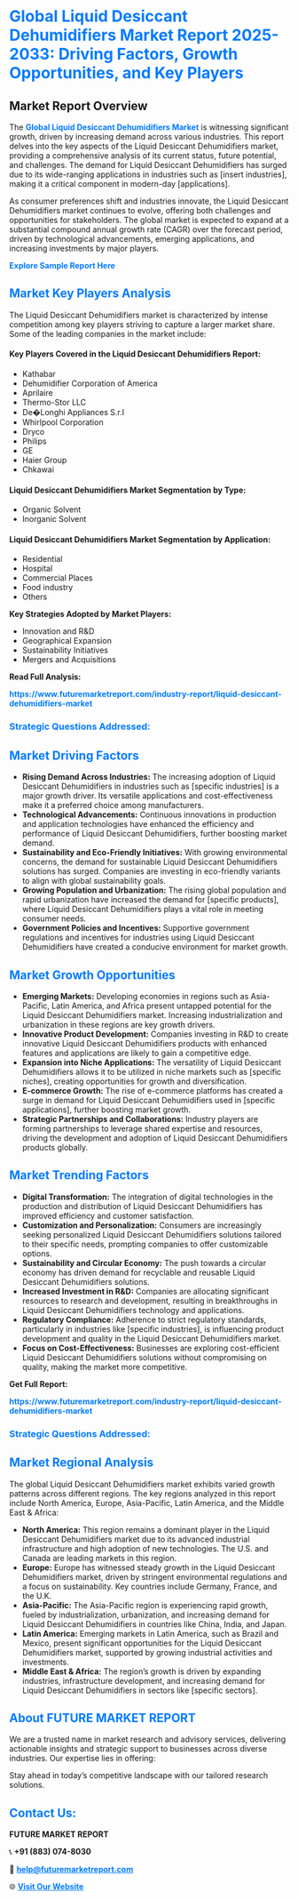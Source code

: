 <h1 style="color: #007BFF;">Global Liquid Desiccant Dehumidifiers Market Report 2025-2033: Driving Factors, Growth Opportunities, and Key Players</h1>

<section id="overview">
<h2>Market Report Overview</h2>
<p>The <a href="https://www.futuremarketreport.com/industry-report/liquid-desiccant-dehumidifiers-market" style="color: #007BFF; text-decoration: none;"><strong>Global Liquid Desiccant Dehumidifiers Market</strong></a> is witnessing significant growth, driven by increasing demand across various industries. This report delves into the key aspects of the Liquid Desiccant Dehumidifiers market, providing a comprehensive analysis of its current status, future potential, and challenges. The demand for Liquid Desiccant Dehumidifiers has surged due to its wide-ranging applications in industries such as [insert industries], making it a critical component in modern-day [applications].</p>
<p>As consumer preferences shift and industries innovate, the Liquid Desiccant Dehumidifiers market continues to evolve, offering both challenges and opportunities for stakeholders. The global market is expected to expand at a substantial compound annual growth rate (CAGR) over the forecast period, driven by technological advancements, emerging applications, and increasing investments by major players.</p>
</section>

<section id="overview">
<p><a href="https://www.futuremarketreport.com/request-sample/reportId=104303" style="color: #007BFF; text-decoration: none;"><strong>Explore Sample Report Here</strong></a></p>
</section>

<section id="key-players">
<h2 style="color: #007BFF;">Market Key Players Analysis</h2>
<p>The Liquid Desiccant Dehumidifiers market is characterized by intense competition among key players striving to capture a larger market share. Some of the leading companies in the market include:</p>
<h4>Key Players Covered in the Liquid Desiccant Dehumidifiers Report:</h4>
<ul><li>Kathabar</li><li>Dehumidifier Corporation of America</li><li>Aprilaire</li><li>Thermo-Stor LLC</li><li>De�Longhi Appliances S.r.I</li><li>Whirlpool Corporation</li><li>Dryco</li><li>Philips</li><li>GE</li><li>Haier Group</li><li>Chkawai</li></ul>
<h4>Liquid Desiccant Dehumidifiers Market Segmentation by Type:</h4>
<ul><li>Organic Solvent</li><li>Inorganic Solvent</li></ul>

<h4>Liquid Desiccant Dehumidifiers Market Segmentation by Application:</h4>
<ul><li>Residential</li><li>Hospital</li><li>Commercial Places</li><li>Food industry</li><li>Others</li></ul>
<p><strong>Key Strategies Adopted by Market Players:</strong></p>
<ul>
<li>Innovation and R&D</li>
<li>Geographical Expansion</li>
<li>Sustainability Initiatives</li>
<li>Mergers and Acquisitions</li>
</ul>
</section>

<section>
<p><strong>Read Full Analysis: </strong></p><a href="https://www.futuremarketreport.com/industry-report/liquid-desiccant-dehumidifiers-market" style="color: #007BFF; text-decoration: none;"><strong>https://www.futuremarketreport.com/industry-report/liquid-desiccant-dehumidifiers-market</strong></a>
<h3 style="color: #007BFF;">Strategic Questions Addressed:</h3>
</section>

<section id="driving-factors">
<h2 style="color: #007BFF;">Market Driving Factors</h2>
<ul>
<li><strong>Rising Demand Across Industries:</strong> The increasing adoption of Liquid Desiccant Dehumidifiers in industries such as [specific industries] is a major growth driver. Its versatile applications and cost-effectiveness make it a preferred choice among manufacturers.</li>
<li><strong>Technological Advancements:</strong> Continuous innovations in production and application technologies have enhanced the efficiency and performance of Liquid Desiccant Dehumidifiers, further boosting market demand.</li>
<li><strong>Sustainability and Eco-Friendly Initiatives:</strong> With growing environmental concerns, the demand for sustainable Liquid Desiccant Dehumidifiers solutions has surged. Companies are investing in eco-friendly variants to align with global sustainability goals.</li>
<li><strong>Growing Population and Urbanization:</strong> The rising global population and rapid urbanization have increased the demand for [specific products], where Liquid Desiccant Dehumidifiers plays a vital role in meeting consumer needs.</li>
<li><strong>Government Policies and Incentives:</strong> Supportive government regulations and incentives for industries using Liquid Desiccant Dehumidifiers have created a conducive environment for market growth.</li>
</ul>
</section>

<section id="growth-opportunities">
<h2 style="color: #007BFF;">Market Growth Opportunities</h2>
<ul>
<li><strong>Emerging Markets:</strong> Developing economies in regions such as Asia-Pacific, Latin America, and Africa present untapped potential for the Liquid Desiccant Dehumidifiers market. Increasing industrialization and urbanization in these regions are key growth drivers.</li>
<li><strong>Innovative Product Development:</strong> Companies investing in R&D to create innovative Liquid Desiccant Dehumidifiers products with enhanced features and applications are likely to gain a competitive edge.</li>
<li><strong>Expansion into Niche Applications:</strong> The versatility of Liquid Desiccant Dehumidifiers allows it to be utilized in niche markets such as [specific niches], creating opportunities for growth and diversification.</li>
<li><strong>E-commerce Growth:</strong> The rise of e-commerce platforms has created a surge in demand for Liquid Desiccant Dehumidifiers used in [specific applications], further boosting market growth.</li>
<li><strong>Strategic Partnerships and Collaborations:</strong> Industry players are forming partnerships to leverage shared expertise and resources, driving the development and adoption of Liquid Desiccant Dehumidifiers products globally.</li>
</ul>
</section>

<section id="trending-factors">
<h2 style="color: #007BFF;">Market Trending Factors</h2>
<ul>
<li><strong>Digital Transformation:</strong> The integration of digital technologies in the production and distribution of Liquid Desiccant Dehumidifiers has improved efficiency and customer satisfaction.</li>
<li><strong>Customization and Personalization:</strong> Consumers are increasingly seeking personalized Liquid Desiccant Dehumidifiers solutions tailored to their specific needs, prompting companies to offer customizable options.</li>
<li><strong>Sustainability and Circular Economy:</strong> The push towards a circular economy has driven demand for recyclable and reusable Liquid Desiccant Dehumidifiers solutions.</li>
<li><strong>Increased Investment in R&D:</strong> Companies are allocating significant resources to research and development, resulting in breakthroughs in Liquid Desiccant Dehumidifiers technology and applications.</li>
<li><strong>Regulatory Compliance:</strong> Adherence to strict regulatory standards, particularly in industries like [specific industries], is influencing product development and quality in the Liquid Desiccant Dehumidifiers market.</li>
<li><strong>Focus on Cost-Effectiveness:</strong> Businesses are exploring cost-efficient Liquid Desiccant Dehumidifiers solutions without compromising on quality, making the market more competitive.</li>
</ul>
</section>

<section>
<p><strong>Get Full Report: </strong></p><a href="https://www.futuremarketreport.com/industry-report/liquid-desiccant-dehumidifiers-market" style="color: #007BFF; text-decoration: none;"><strong>https://www.futuremarketreport.com/industry-report/liquid-desiccant-dehumidifiers-market</strong></a>
<h3 style="color: #007BFF;">Strategic Questions Addressed:</h3>
</section>


<section id="regional-analysis">
<h2 style="color: #007BFF;">Market Regional Analysis</h2>
<p>The global Liquid Desiccant Dehumidifiers market exhibits varied growth patterns across different regions. The key regions analyzed in this report include North America, Europe, Asia-Pacific, Latin America, and the Middle East & Africa:</p>
<ul>
<li><strong>North America:</strong> This region remains a dominant player in the Liquid Desiccant Dehumidifiers market due to its advanced industrial infrastructure and high adoption of new technologies. The U.S. and Canada are leading markets in this region.</li>
<li><strong>Europe:</strong> Europe has witnessed steady growth in the Liquid Desiccant Dehumidifiers market, driven by stringent environmental regulations and a focus on sustainability. Key countries include Germany, France, and the U.K.</li>
<li><strong>Asia-Pacific:</strong> The Asia-Pacific region is experiencing rapid growth, fueled by industrialization, urbanization, and increasing demand for Liquid Desiccant Dehumidifiers in countries like China, India, and Japan.</li>
<li><strong>Latin America:</strong> Emerging markets in Latin America, such as Brazil and Mexico, present significant opportunities for the Liquid Desiccant Dehumidifiers market, supported by growing industrial activities and investments.</li>
<li><strong>Middle East & Africa:</strong> The region’s growth is driven by expanding industries, infrastructure development, and increasing demand for Liquid Desiccant Dehumidifiers in sectors like [specific sectors].</li>
</ul>
</section>

<footer>
<h2 style="color: #007BFF;">About FUTURE MARKET REPORT</h2>
<p>We are a trusted name in market research and advisory services, delivering actionable insights and strategic support to businesses across diverse industries. Our expertise lies in offering:</p>

<p>Stay ahead in today’s competitive landscape with our tailored research solutions.</p>

<h2 style="color: #007BFF;">Contact Us:</h2>
<p><strong>FUTURE MARKET REPORT</strong></p>
<p>📞 <strong>+91 (883) 074-8030</strong></p>
<p>📧 <strong><a href="mailto:help@futuremarketreport.com" style="color: #007BFF;">help@futuremarketreport.com</a></strong></p>
<p>🌐 <strong><a href="https://www.futuremarketreport.com/" style="color: #007BFF;">Visit Our Website</a></strong></p>
</footer>